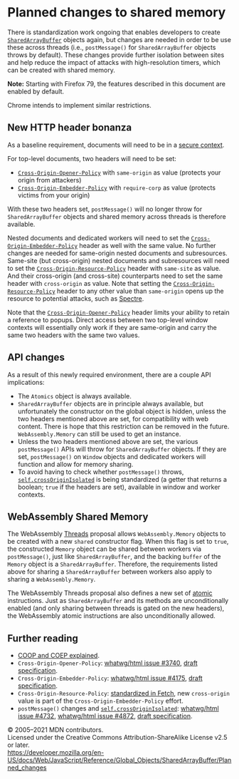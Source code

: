 # Planned changes to shared memory

There is standardization work ongoing that enables developers to create [`SharedArrayBuffer`](../sharedarraybuffer) objects again, but changes are needed in order to be use these across threads (i.e., `postMessage()` for `SharedArrayBuffer` objects throws by default). These changes provide further isolation between sites and help reduce the impact of attacks with high-resolution timers, which can be created with shared memory.

**Note:** Starting with Firefox 79, the features described in this document are enabled by default.

Chrome intends to implement similar restrictions.

## New HTTP header bonanza

As a baseline requirement, documents will need to be in a [secure context](https://developer.mozilla.org/en-US/docs/Web/Security/Secure_Contexts).

For top-level documents, two headers will need to be set:

-   [`Cross-Origin-Opener-Policy`](https://developer.mozilla.org/en-US/docs/Web/HTTP/Headers/Cross-Origin-Opener-Policy) with `same-origin` as value (protects your origin from attackers)
-   [`Cross-Origin-Embedder-Policy`](https://developer.mozilla.org/en-US/docs/Web/HTTP/Headers/Cross-Origin-Embedder-Policy) with `require-corp` as value (protects victims from your origin)

With these two headers set, `postMessage()` will no longer throw for `SharedArrayBuffer` objects and shared memory across threads is therefore available.

Nested documents and dedicated workers will need to set the [`Cross-Origin-Embedder-Policy`](https://developer.mozilla.org/en-US/docs/Web/HTTP/Headers/Cross-Origin-Embedder-Policy) header as well with the same value. No further changes are needed for same-origin nested documents and subresources. Same-site (but cross-origin) nested documents and subresources will need to set the [`Cross-Origin-Resource-Policy`](https://developer.mozilla.org/en-US/docs/Web/HTTP/Headers/Cross-Origin-Resource-Policy) header with `same-site` as value. And their cross-origin (and cross-site) counterparts need to set the same header with `cross-origin` as value. Note that setting the [`Cross-Origin-Resource-Policy`](https://developer.mozilla.org/en-US/docs/Web/HTTP/Headers/Cross-Origin-Resource-Policy) header to any other value than `same-origin` opens up the resource to potential attacks, such as [Spectre](<https://en.wikipedia.org/wiki/Spectre_(security_vulnerability)>).

Note that the [`Cross-Origin-Opener-Policy`](https://developer.mozilla.org/en-US/docs/Web/HTTP/Headers/Cross-Origin-Opener-Policy) header limits your ability to retain a reference to popups. Direct access between two top-level window contexts will essentially only work if they are same-origin and carry the same two headers with the same two values.

## API changes

As a result of this newly required environment, there are a couple API implications:

-   The `Atomics` object is always available.
-   `SharedArrayBuffer` objects are in principle always available, but unfortunately the constructor on the global object is hidden, unless the two headers mentioned above are set, for compatibility with web content. There is hope that this restriction can be removed in the future. `WebAssembly.Memory` can still be used to get an instance.
-   Unless the two headers mentioned above are set, the various `postMessage()` APIs will throw for `SharedArrayBuffer` objects. If they are set, `postMessage()` on `Window` objects and dedicated workers will function and allow for memory sharing.
-   To avoid having to check whether `postMessage()` throws, [`self.crossOriginIsolated`](https://developer.mozilla.org/en-US/docs/Web/API/WindowOrWorkerGlobalScope/crossOriginIsolated) is being standardized (a getter that returns a boolean; `true` if the headers are set), available in window and worker contexts.

## WebAssembly Shared Memory

The WebAssembly [Threads](https://github.com/WebAssembly/threads/blob/master/proposals/threads/Overview.md) proposal allows `WebAssembly.Memory` objects to be created with a new `shared` constructor flag. When this flag is set to `true`, the constructed `Memory` object can be shared between workers via `postMessage()`, just like `SharedArrayBuffer`, and the backing `buffer` of the `Memory` object is a `SharedArrayBuffer`. Therefore, the requirements listed above for sharing a `SharedArrayBuffer` between workers also apply to sharing a `WebAssembly.Memory`.

The WebAssembly Threads proposal also defines a new set of [atomic](https://github.com/WebAssembly/threads/blob/master/proposals/threads/Overview.md#atomic-memory-accesses) instructions. Just as `SharedArrayBuffer` and its methods are unconditionally enabled (and only sharing between threads is gated on the new headers), the WebAssembly atomic instructions are also unconditionally allowed.

## Further reading

-   [COOP and COEP explained](https://docs.google.com/document/d/1zDlfvfTJ_9e8Jdc8ehuV4zMEu9ySMCiTGMS9y0GU92k/edit).
-   `Cross-Origin-Opener-Policy`: [whatwg/html issue \#3740](https://github.com/whatwg/html/issues/3740), [draft specification](https://gist.github.com/annevk/6f2dd8c79c77123f39797f6bdac43f3e).
-   `Cross-Origin-Embedder-Policy`: [whatwg/html issue \#4175](https://github.com/whatwg/html/issues/4175), [draft specification](https://mikewest.github.io/corpp/).
-   `Cross-Origin-Resource-Policy`: [standardized in Fetch](https://fetch.spec.whatwg.org/#cross-origin-resource-policy-header), new `cross-origin` value is part of the `Cross-Origin-Embedder-Policy` effort.
-   `postMessage()` changes and [`self.crossOriginIsolated`](https://developer.mozilla.org/en-US/docs/Web/API/WindowOrWorkerGlobalScope/crossOriginIsolated): [whatwg/html issue \#4732](https://github.com/whatwg/html/issues/4732), [whatwg/html issue \#4872](https://github.com/whatwg/html/issues/4872), [draft specification](https://github.com/whatwg/html/pull/4734).

© 2005–2021 MDN contributors.  
Licensed under the Creative Commons Attribution-ShareAlike License v2.5 or later.  
<a href="https://developer.mozilla.org/en-US/docs/Web/JavaScript/Reference/Global_Objects/SharedArrayBuffer/Planned_changes" class="_attribution-link">https://developer.mozilla.org/en-US/docs/Web/JavaScript/Reference/Global_Objects/SharedArrayBuffer/Planned_changes</a>

